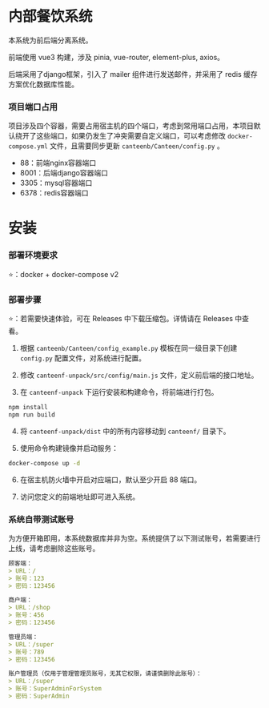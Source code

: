 # 内部餐饮系统

本系统为前后端分离系统。

前端使用 vue3 构建，涉及 pinia, vue-router, element-plus, axios。

后端采用了django框架，引入了 mailer 组件进行发送邮件，并采用了 redis 缓存方案优化数据库性能。

### 项目端口占用

项目涉及四个容器，需要占用宿主机的四个端口，考虑到常用端口占用，本项目默认绕开了这些端口，如果仍发生了冲突需要自定义端口，可以考虑修改 `docker-compose.yml` 文件，且需要同步更新 `canteenb/Canteen/config.py` 。

- 88：前端nginx容器端口
- 8001：后端django容器端口
- 3305：mysql容器端口
- 6378：redis容器端口

# 安装

### 部署环境要求

⭐：docker + docker-compose v2

### 部署步骤

⭐：若需要快速体验，可在 Releases 中下载压缩包。详情请在 Releases 中查看。

1. 根据 `canteenb/Canteen/config_example.py` 模板在同一级目录下创建 `config.py` 配置文件，对系统进行配置。

2. 修改 `canteenf-unpack/src/config/main.js` 文件，定义前后端的接口地址。

3. 在 `canteenf-unpack` 下运行安装和构建命令，将前端进行打包。

```bash
npm install
npm run build
```

4. 将 `canteenf-unpack/dist` 中的所有内容移动到 `canteenf/` 目录下。

5. 使用命令构建镜像并启动服务：

```bash
docker-compose up -d
```

6. 在宿主机防火墙中开启对应端口，默认至少开启 88 端口。

7. 访问您定义的前端地址即可进入系统。

### 系统自带测试账号

为方便开箱即用，本系统数据库并非为空。系统提供了以下测试账号，若需要进行上线，请考虑删除这些账号。

```markdown
顾客端：
> URL：/
> 账号：123
> 密码：123456

商户端：
> URL：/shop
> 账号：456
> 密码：123456

管理员端：
> URL：/super
> 账号：789
> 密码：123456

账户管理员（仅用于管理管理员账号，无其它权限，请谨慎删除此账号）：
> URL：/super
> 账号：SuperAdminForSystem
> 密码：SuperAdmin
```
